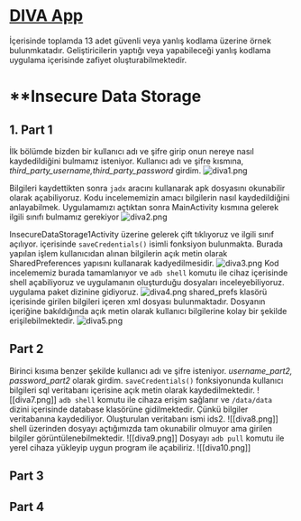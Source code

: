 # [DIVA App](https://github.com/payatu/diva-android)
İçerisinde toplamda 13 adet güvenli veya yanlış kodlama üzerine örnek bulunmkatadır. Geliştiricilerin yaptığı veya yapabileceği yanlış kodlama uygulama içerisinde zafiyet oluşturabilmektedir.

# **Insecure Data Storage
## 1. Part 1

İlk bölümde bizden bir kullanıcı adı ve şifre girip onun nereye nasıl kaydedildiğini bulmamız isteniyor. Kullanıcı adı ve şifre kısmına, *third_party_username,third_party_password* girdim.
![diva1.png](https://github.com/arzuozkan/MyAndroidSecurityNotes/blob/main/images/diva1.png?raw=true)

Bilgileri kaydettikten sonra `jadx` aracını kullanarak apk dosyasını okunabilir olarak açabiliyoruz. Kodu incelememizin amacı bilgilerin nasıl kaydedildiğini anlayabilmek.
Uygulamamızı açtıktan sonra MainActivity kısmına gelerek ilgili sınıfı bulmamız gerekiyor
![diva2.png](https://github.com/arzuozkan/MyAndroidSecurityNotes/blob/main/images/diva2.png?raw=true)

InsecureDataStorage1Activity üzerine gelerek çift tıklıyoruz ve ilgili sınıf açılıyor. içerisinde  `saveCredentials()` isimli fonksiyon bulunmakta. Burada yapılan işlem kullanıcıdan alınan bilgilerin açık metin olarak SharedPreferences yapısını kullanarak kadyedilmesidir.
![diva3.png](https://github.com/arzuozkan/MyAndroidSecurityNotes/blob/main/images/diva3.png?raw=true)
Kod incelememiz burada tamamlanıyor ve `adb shell` komutu ile cihaz içerisinde shell açabiliyoruz ve uygulamanın oluşturduğu dosyaları inceleyebiliyoruz. uygulama paket dizinine gidiyoruz. 
![diva4.png](https://github.com/arzuozkan/MyAndroidSecurityNotes/blob/main/images/diva6.png?raw=true)
shared_prefs klasörü içerisinde girilen bilgileri içeren xml dosyası bulunmaktadır. Dosyanın içeriğine bakıldığında açık metin olarak kullanıcı bilgilerine kolay bir şekilde erişilebilmektedir. 
![diva5.png](https://github.com/arzuozkan/MyAndroidSecurityNotes/blob/main/images/diva5.png?raw=true)

## Part 2
Birinci kısıma benzer şekilde kullanıcı adı ve şifre isteniyor. *username_part2, password_part2* olarak girdim.  `saveCredentials()` fonksiyonunda kullanıcı bilgileri sql veritabanı içerisine açık metin olarak kaydedilmektedir.
![[diva7.png]]
`adb shell` komutu ile cihaza erişim sağlanır ve `/data/data` dizini içerisinde database klasörüne gidilmektedir. Çünkü bilgiler veritabanına kaydediliyor. Oluşturulan veritabanı ismi ids2.
![[diva8.png]]
shell üzerinden dosyayı açtığımızda tam okunabilir olmuyor ama girilen bilgiler görüntülenebilmektedir.
![[diva9.png]]
Dosyayı `adb pull` komutu ile  yerel cihaza yükleyip uygun program ile açabiliriz.
![[diva10.png]]

## Part 3

## Part 4
